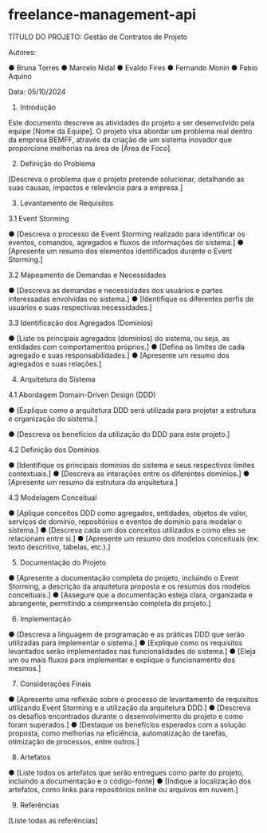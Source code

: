 # freelance-management-api

TÍTULO DO PROJETO: Gestão de Contratos de Projeto

Autores:

●	Bruna Torres
●	Marcelo Nidal
●	Evaldo Fires
●	Fernando Monin
●	Fabio Aquino

Data: 05/10/2024

1.	Introdução

Este documento descreve as atividades do projeto a ser desenvolvido pela equipe [Nome da Equipe]. O projeto visa abordar um problema real dentro da empresa BEMFF, através da criação de um sistema inovador que proporcione melhorias na área de [Área de Foco].

2.	Definição do Problema

[Descreva o problema que o projeto pretende solucionar, detalhando as suas causas, impactos e relevância para a empresa.]

3.	Levantamento de Requisitos

3.1	Event Storming

●	[Descreva o processo de Event Storming realizado para identificar os eventos, comandos, agregados e fluxos de informações do sistema.]
●	[Apresente um resumo dos elementos identificados durante o Event Storming.]

3.2	Mapeamento de Demandas e Necessidades

●	[Descreva as demandas e necessidades dos usuários e partes interessadas envolvidas no sistema.]
●	[Identifique os diferentes perfis de usuários e suas respectivas necessidades.]

3.3	Identificação dos Agregados (Domínios)

●	[Liste os principais agregados (domínios) do sistema, ou seja, as entidades com comportamentos próprios.]
●	[Defina os limites de cada agregado e suas responsabilidades.]
●	[Apresente um resumo dos agregados e suas relações.]

4.	Arquitetura do Sistema

4.1	Abordagem Domain-Driven Design (DDD)

●	[Explique como a arquitetura DDD será utilizada para projetar a estrutura e organização do sistema.]
 
●	[Descreva os benefícios da utilização do DDD para este projeto.]

4.2	Definição dos Domínios

●	[Identifique os principais domínios do sistema e seus respectivos limites contextuais.]
●	[Descreva as interações entre os diferentes domínios.]
●	[Apresente um resumo da estrutura da arquitetura.]

4.3	Modelagem Conceitual

●	[Aplique conceitos DDD como agregados, entidades, objetos de valor, serviços de domínio, repositórios e eventos de domínio para modelar o sistema.]
●	[Descreva cada um dos conceitos utilizados e como eles se relacionam entre si.]
●	[Apresente um resumo dos modelos conceituais (ex: texto descritivo, tabelas, etc.).]

5.	Documentação do Projeto

●	[Apresente a documentação completa do projeto, incluindo o Event Storming, a descrição da arquitetura proposta e os resumos dos modelos conceituais.]
●	[Assegure que a documentação esteja clara, organizada e abrangente, permitindo a compreensão completa do projeto.]

6.	Implementação

●	[Descreva a linguagem de programação e as práticas DDD que serão utilizadas para implementar o sistema.]
●	[Explique como os requisitos levantados serão implementados nas funcionalidades do sistema.]
●	[Eleja um ou mais fluxos para implementar e explique o funcionamento dos mesmos.]

7.	Considerações Finais

●	[Apresente uma reflexão sobre o processo de levantamento de requisitos utilizando Event Storming e a utilização da arquitetura DDD.]
●	[Descreva os desafios encontrados durante o desenvolvimento do projeto e como foram superados.]
●	[Destaque os benefícios esperados com a solução proposta, como melhorias na eficiência, automatização de tarefas, otimização de processos, entre outros.]

8.	Artefatos

●	[Liste todos os artefatos que serão entregues como parte do projeto, incluindo a documentação e o código-fonte]
●	[Indique a localização dos artefatos, como links para repositórios online ou arquivos em nuvem.]

9.	Referências

[Liste todas as referências]
